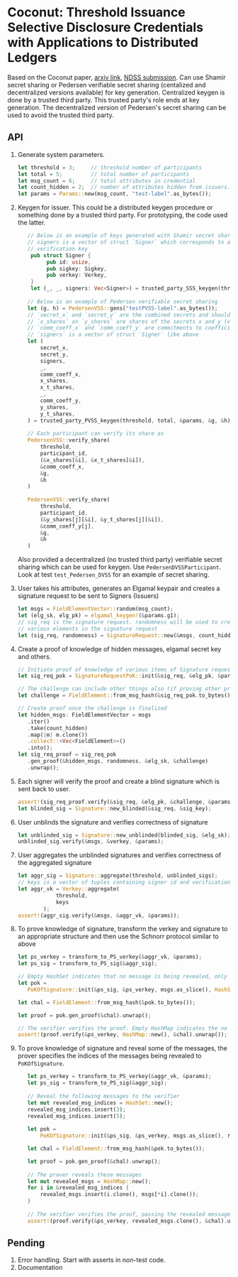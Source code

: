 # Coconut: Threshold Issuance Selective Disclosure Credentials with Applications to Distributed Ledgers

Based on the Coconut paper, [arxiv link](https://arxiv.org/pdf/1802.07344.pdf), [NDSS submission](https://www.ndss-symposium.org/wp-content/uploads/2019/02/ndss2019_06A-1_Sonnino_paper.pdf). Can use Shamir secret sharing 
or Pedersen verifiable secret sharing (centalized and decentralized versions available) for key generation. 
Centralized keygen is done by a trusted third party. This trusted party's role ends at key generation. 
The decentralized version of Pedersen's secret sharing can be used to avoid the trusted third party.

## API
1. Generate system parameters.
    ```rust
    let threshold = 3;     // threshold number of participants
    let total = 5;         // total number of participants
    let msg_count = 6;     // total attributes in credential
    let count_hidden = 2;  // number of attributes hidden from issuers.
    let params = Params::new(msg_count, "test-label".as_bytes());
    ```

1. Keygen for issuer. This could be a distributed keygen procedure or something done by a 
trusted third party. For prototyping, the code used the latter.
    ```rust
       // Below is an example of keys generated with Shamir secret sharing
       // signers is a vector of struct `Signer` which corresponds to a single signer and contains a signer id, a signing and a 
       // verification key
        pub struct Signer {
             pub id: usize,
             pub sigkey: Sigkey,
             pub verkey: Verkey,
        }
        let (_, _, signers: Vec<Signer>) = trusted_party_SSS_keygen(threshold, total, &params);
       
       // Below is an example of Pedersen verifiable secret sharing
       let (g, h) = PedersenVSS::gens("testPVSS-label".as_bytes());
       // `secret_x` and `secret_y` are the combined secrets and should never be given away. Only use for testing.
       // `x_shares` an `y_shares` are shares of the secrets x and y (vector)
       // `comm_coeff_x` and `comm_coeff_y` are commitments to coefficients of polynomial used to share `secret_x` and `secret_y`
       // `signers` is a vector of struct `Signer` like above
       let (
           secret_x,
           secret_y,
           signers,
           _,
           comm_coeff_x,
           x_shares,
           x_t_shares,
           _,
           comm_coeff_y,
           y_shares,
           y_t_shares,
       ) = trusted_party_PVSS_keygen(threshold, total, &params, &g, &h);
       
       // Each participant can verify its share as
       PedersenVSS::verify_share(
           threshold,
           participant_id,
           (&x_shares[&i], &x_t_shares[&i]),
           &comm_coeff_x,
           &g,
           &h
       )
       
       PedersenVSS::verify_share(
           threshold,
           participant_id,
           (&y_shares[j][&i], &y_t_shares[j][&i]),
           &comm_coeff_y[j],
           &g,
           &h
       ) 
    ```
    Also provided a decentralized (no trusted third party) verifiable secret sharing which 
    can be used for keygen. Use `PedersenDVSSParticipant`. Look at test `test_Pedersen_DVSS` for an 
    example of secret sharing.
           
1. User takes his attributes, generates an Elgamal keypair and creates a signature request 
to be sent to Signers (Issuers)
    ```rust
   let msgs = FieldElementVector::random(msg_count);
   let (elg_sk, elg_pk) = elgamal_keygen!(&params.g1);
   // sig_req is the signature request. randomness will be used to create proof of knowledge of 
   // various elements in the signature request 
   let (sig_req, randomness) = SignatureRequest::new(&msgs, count_hidden, &elg_pk, &params);
    ```

1. Create a proof of knowledge of hidden messages, elgamal secret key and others.
    ```rust
   // Initiate proof of knowledge of various items of Signature request
   let sig_req_pok = SignatureRequestPoK::init(&sig_req, &elg_pk, &params);

   // The challenge can include other things also (if proving other predicates)
   let challenge = FieldElement::from_msg_hash(&sig_req_pok.to_bytes());

   // Create proof once the challenge is finalized
   let hidden_msgs: FieldElementVector = msgs
       .iter()
       .take(count_hidden)
       .map(|m| m.clone())
       .collect::<Vec<FieldElement>>()
       .into();
   let sig_req_proof = sig_req_pok
       .gen_proof(&hidden_msgs, randomness, &elg_sk, &challenge)
       .unwrap();
    ```

1. Each signer will verify the proof and create a blind signature which is sent back to user.
    ```rust
   assert!(sig_req_proof.verify(&sig_req, &elg_pk, &challenge, &params));
   let blinded_sig = Signature::new_blinded(&sig_req, &sig_key);
    ```
   
1. User unblinds the signature and verifies correctness of signature
    ```rust
    let unblinded_sig = Signature::new_unblinded(blinded_sig, &elg_sk);
    unblinded_sig.verify(&msgs, &verkey, &params);
    ```

1.  User aggregates the unblinded signatures and verifies correctness of the 
    aggregated signature
    ```rust
    let aggr_sig = Signature::aggregate(threshold, unblinded_sigs);
    // keys is a vector of tuples containing signer id and verification key (usize, Verkey)
    let aggr_vk = Verkey::aggregate(
                threshold,
                keys
            );
    assert!(aggr_sig.verify(&msgs, &aggr_vk, &params));
    ```

1. To prove knowledge of signature, transform the verkey and signature to 
an appropriate structure and then use the Schnorr protocol similar to above
    ```rust
   let ps_verkey = transform_to_PS_verkey(&aggr_vk, &params);
   let ps_sig = transform_to_PS_sig(&aggr_sig);
   
   // Empty HashSet indicates that no message is being revealed, only knowledge of signature is proved
   let pok =
       PoKOfSignature::init(&ps_sig, &ps_verkey, msgs.as_slice(), HashSet::new()).unwrap();
   
   let chal = FieldElement::from_msg_hash(&pok.to_bytes());
   
   let proof = pok.gen_proof(&chal).unwrap();
   
   // The verifier verifies the proof. Empty HashMap indicates the no message was revealed
   assert!(proof.verify(&ps_verkey, HashMap::new(), &chal).unwrap());
    ```

1. To prove knowledge of signature and reveal some of the messages, the prover specifies 
the indices of the messages being revealed to `PoKOfSignature`.
    ```rust
       let ps_verkey = transform_to_PS_verkey(&aggr_vk, &params);
       let ps_sig = transform_to_PS_sig(&aggr_sig);
       
       // Reveal the following messages to the verifier
       let mut revealed_msg_indices = HashSet::new();
       revealed_msg_indices.insert(3);
       revealed_msg_indices.insert(5);
       
       let pok =
           PoKOfSignature::init(&ps_sig, &ps_verkey, msgs.as_slice(), revealed_msg_indices.clone()).unwrap();
   
       let chal = FieldElement::from_msg_hash(&pok.to_bytes());
   
       let proof = pok.gen_proof(&chal).unwrap();
       
       // The prover reveals these messages
       let mut revealed_msgs = HashMap::new();
       for i in &revealed_msg_indices {
           revealed_msgs.insert(i.clone(), msgs[*i].clone());
       }
       
       // The verifier verifies the proof, passing the revealed messages
       assert!(proof.verify(&ps_verkey, revealed_msgs.clone(), &chal).unwrap());
    ```

## Pending
1. Error handling. Start with asserts in non-test code.
1. Documentation

